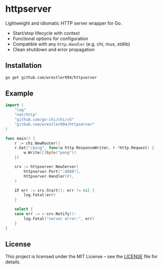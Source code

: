 # httpserver

Lightweight and idiomatic HTTP server wrapper for Go.

- Start/stop lifecycle with context
- Functional options for configuration
- Compatible with any `http.Handler` (e.g. chi, mux, stdlib)
- Clean shutdown and error propagation

## Installation

```bash
go get github.com/wrestler094/httpserver
```

## Example

```go
import (
	"log"
	"net/http"
	"github.com/go-chi/chi/v5"
	"github.com/wrestler094/httpserver"
)

func main() {
	r := chi.NewRouter()
	r.Get("/ping", func(w http.ResponseWriter, r *http.Request) {
		w.Write([]byte("pong"))
	})

	srv := httpserver.NewServer(
		httpserver.Port(":8080"),
		httpserver.Handler(r),
	)

	if err := srv.Start(); err != nil {
		log.Fatal(err)
	}

	select {
	case err := <-srv.Notify():
		log.Fatal("server error:", err)
	}
}
```

## License
This project is licensed under the MIT License – see the [LICENSE](./LICENSE) file for details.
